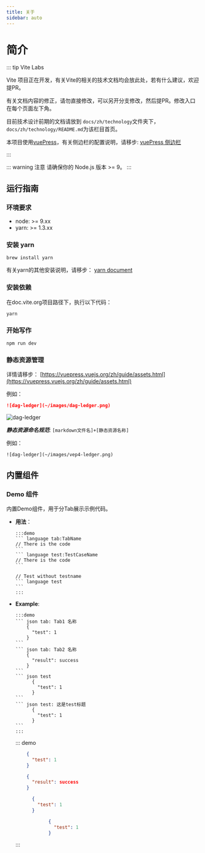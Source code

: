 ```yaml
---
title: 关于
sidebar: auto
---
```


# 简介

::: tip Vite Labs

Vite 项目正在开发，有关Vite的相关的技术文档均会放此处，若有什么建议，欢迎提PR。

有关文档内容的修正，请勿直接修改，可以另开分支修改，然后提PR。修改入口在每个页面左下角。

目前技术设计前期的文档请放到 `docs/zh/technology`文件夹下，`docs/zh/technology/README.md`为该栏目首页。

本项目使用[vuePress](https://vuepress.vuejs.org/zh/)，有关侧边栏的配置说明，请移步: [vuePress 侧边栏](https://vuepress.vuejs.org/zh/default-theme-config/#%E4%BE%A7%E8%BE%B9%E6%A0%8F)

:::

::: warning 注意
请确保你的 Node.js 版本 >= 9。
:::

## 运行指南

### 环境要求

* node: >= 9.xx
* yarn: >= 1.3.xx

### 安装 yarn

```
brew install yarn
```

有关yarn的其他安装说明，请移步： [yarn document](https://yarnpkg.com/en/docs/install#mac-stable)

### 安装依赖

在doc.vite.org项目路径下，执行以下代码：

```
yarn
```

### 开始写作

```
npm run dev
```

### 静态资源管理

详情请移步： [https://vuepress.vuejs.org/zh/guide/assets.html](https://vuepress.vuejs.org/zh/guide/assets.html)

例如：

```markdown
![dag-ledger](~/images/dag-ledger.png)
```

![dag-ledger](~/images/dag-ledger.png)

***静态资源命名规范***: `[markdown文件名]+[静态资源名称]`

例如：

```
![dag-ledger](~/images/vep4-ledger.png)
```

## 内置组件

### Demo 组件

内置Demo组件，用于分Tab展示示例代码。

* **用法**：

      :::demo
      ``` language tab:TabName
      // There is the code  
      ```  
      ``` language test:TestCaseName
      // There is the code
      ```
      
      // Test without testname
      ``` language test
      ```
      :::


* **Example**:


      :::demo
      ``` json tab: Tab1 名称
          {
            "test": 1
          }
      ```
      ``` json tab: Tab2 名称
          {
            "result": success
          }
      ```
      ``` json test
            {
              "test": 1
            }
      ```
      ``` json test: 这是test标题
            {
              "test": 1
            }
      ```
      :::
    
  ::: demo
  ``` json tab: Tab1 名称
      {
        "test": 1
      }
  ```
  ``` json tab: Tab2 名称
      {
        "result": success
      }
  ```
  ``` json test
        {
          "test": 1
        }
  ```
  ``` json test: 这是test标题
              {
                "test": 1
              }
  ```
  :::
